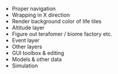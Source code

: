 * Proper navigation
* Wrapping in X direction
* Render background color of life tiles
* Altitude layer
* Figure out terafomer / biome factory etc.
* Event layer
* Other layers
* GUI toolbox & editing
* Models & other data
* Simulation
